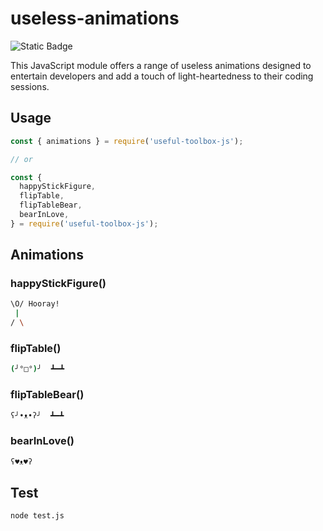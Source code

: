 # useless-animations
![Static Badge](https://img.shields.io/badge/JavaScript-f7df1e?logo=JavaScript&logoColor=000)

This JavaScript module offers a range of useless animations designed to entertain developers and add a touch of light-heartedness to their coding sessions.

## Usage
```javascript
const { animations } = require('useful-toolbox-js');

// or

const {
  happyStickFigure,
  flipTable,
  flipTableBear,
  bearInLove,
} = require('useful-toolbox-js');
```

## Animations

### happyStickFigure()
```bash
\O/ Hooray!
 |
/ \
```

### flipTable()
```bash
(╯°□°)╯  ┻━┻
```

### flipTableBear()
```bash
ʕ╯•ᴥ•ʔ╯  ┻━┻
```

### bearInLove()
```bash
ʕ♥ᴥ♥ʔ
```

## Test
```bash
node test.js
```
